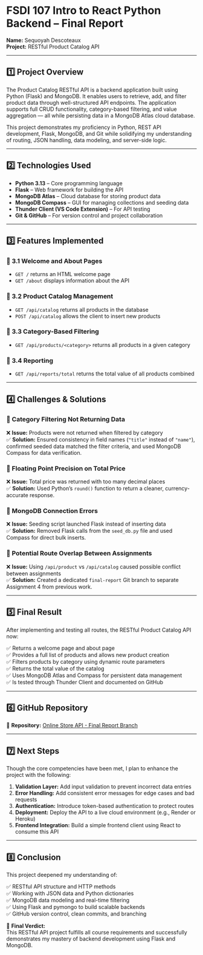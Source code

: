 # FSDI 107 Intro to React Python Backend – Final Report

**Name:** Sequoyah Descoteaux  
**Project:** RESTful Product Catalog API  

---

## 1️⃣ Project Overview

The Product Catalog RESTful API is a backend application built using Python (Flask) and MongoDB. It enables users to retrieve, add, and filter product data through well-structured API endpoints. The application supports full CRUD functionality, category-based filtering, and value aggregation — all while persisting data in a MongoDB Atlas cloud database.

This project demonstrates my proficiency in Python, REST API development, Flask, MongoDB, and Git while solidifying my understanding of routing, JSON handling, data modeling, and server-side logic.

---

## 2️⃣ Technologies Used

- **Python 3.13** – Core programming language
- **Flask** – Web framework for building the API
- **MongoDB Atlas** – Cloud database for storing product data
- **MongoDB Compass** – GUI for managing collections and seeding data
- **Thunder Client (VS Code Extension)** – For API testing
- **Git & GitHub** – For version control and project collaboration

---

## 3️⃣ Features Implemented

### 🔹 3.1 Welcome and About Pages
- `GET /` returns an HTML welcome page
- `GET /about` displays information about the API

### 🔹 3.2 Product Catalog Management
- `GET /api/catalog` returns all products in the database
- `POST /api/catalog` allows the client to insert new products

### 🔹 3.3 Category-Based Filtering
- `GET /api/products/<category>` returns all products in a given category

### 🔹 3.4 Reporting
- `GET /api/reports/total` returns the total value of all products combined

---

## 4️⃣ Challenges & Solutions

### 🔸 Category Filtering Not Returning Data  
❌ **Issue:** Products were not returned when filtered by category  
✅ **Solution:** Ensured consistency in field names (`"title"` instead of `"name"`), confirmed seeded data matched the filter criteria, and used MongoDB Compass for data verification.

### 🔸 Floating Point Precision on Total Price  
❌ **Issue:** Total price was returned with too many decimal places  
✅ **Solution:** Used Python’s `round()` function to return a cleaner, currency-accurate response.

### 🔸 MongoDB Connection Errors  
❌ **Issue:** Seeding script launched Flask instead of inserting data  
✅ **Solution:** Removed Flask calls from the `seed_db.py` file and used Compass for direct bulk inserts.

### 🔸 Potential Route Overlap Between Assignments  
❌ **Issue:** Using `/api/product` vs `/api/catalog` caused possible conflict between assignments  
✅ **Solution:** Created a dedicated `final-report` Git branch to separate Assignment 4 from previous work.

---

## 5️⃣ Final Result

After implementing and testing all routes, the RESTful Product Catalog API now:

✅ Returns a welcome page and about page  
✅ Provides a full list of products and allows new product creation  
✅ Filters products by category using dynamic route parameters  
✅ Returns the total value of the catalog  
✅ Uses MongoDB Atlas and Compass for persistent data management  
✅ Is tested through Thunder Client and documented on GitHub  

---

## 6️⃣ GitHub Repository

🔗 **Repository:** [Online Store API - Final Report Branch](https://github.com/qoryhanisagal/online-store-api/tree/final-report)

---

## 7️⃣ Next Steps

Though the core competencies have been met, I plan to enhance the project with the following:

1. **Validation Layer:** Add input validation to prevent incorrect data entries  
2. **Error Handling:** Add consistent error messages for edge cases and bad requests  
3. **Authentication:** Introduce token-based authentication to protect routes  
4. **Deployment:** Deploy the API to a live cloud environment (e.g., Render or Heroku)  
5. **Frontend Integration:** Build a simple frontend client using React to consume this API

---

## 8️⃣ Conclusion

This project deepened my understanding of:

✅ RESTful API structure and HTTP methods  
✅ Working with JSON data and Python dictionaries  
✅ MongoDB data modeling and real-time filtering  
✅ Using Flask and pymongo to build scalable backends  
✅ GitHub version control, clean commits, and branching

🚀 **Final Verdict:**  
This RESTful API project fulfills all course requirements and successfully demonstrates my mastery of backend development using Flask and MongoDB.
